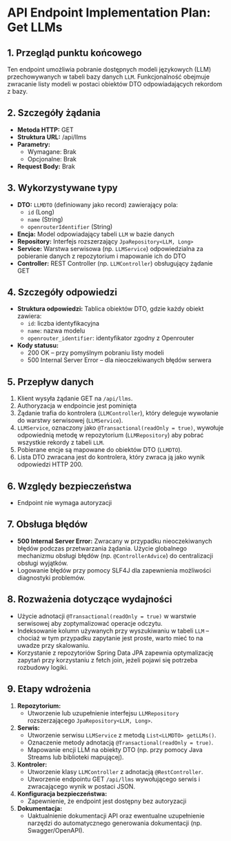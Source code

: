 # API Endpoint Implementation Plan: Get LLMs

## 1. Przegląd punktu końcowego
Ten endpoint umożliwia pobranie dostępnych modeli językowych (LLM) przechowywanych w tabeli bazy danych `LLM`. Funkcjonalność obejmuje zwracanie listy modeli w postaci obiektów DTO odpowiadających rekordom z bazy.

## 2. Szczegóły żądania
- **Metoda HTTP:** GET
- **Struktura URL:** /api/llms
- **Parametry:**
  - Wymagane: Brak
  - Opcjonalne: Brak
- **Request Body:** Brak

## 3. Wykorzystywane typy
- **DTO:** `LLMDTO` (definiowany jako record) zawierający pola:
  - `id` (Long)
  - `name` (String)
  - `openrouterIdentifier` (String)
- **Encja:** Model odpowiadający tabeli `LLM` w bazie danych
- **Repository:** Interfejs rozszerzający `JpaRepository<LLM, Long>`
- **Service:** Warstwa serwisowa (np. `LLMService`) odpowiedzialna za pobieranie danych z repozytorium i mapowanie ich do DTO
- **Controller:** REST Controller (np. `LLMController`) obsługujący żądanie GET

## 4. Szczegóły odpowiedzi
- **Struktura odpowiedzi:** Tablica obiektów DTO, gdzie każdy obiekt zawiera:
  - `id`: liczba identyfikacyjna
  - `name`: nazwa modelu
  - `openrouter_identifier`: identyfikator zgodny z Openrouter
- **Kody statusu:**
  - 200 OK – przy pomyślnym pobraniu listy modeli
  - 500 Internal Server Error – dla nieoczekiwanych błędów serwera

## 5. Przepływ danych
1. Klient wysyła żądanie GET na `/api/llms`.
2. Authoryzacja w endpoincie jest pominięta
3. Żądanie trafia do kontrolera (`LLMController`), który deleguje wywołanie do warstwy serwisowej (`LLMService`).
4. `LLMService`, oznaczony jako `@Transactional(readOnly = true)`, wywołuje odpowiednią metodę w repozytorium (`LLMRepository`) aby pobrać wszystkie rekordy z tabeli `LLM`.
5. Pobierane encje są mapowane do obiektów DTO (`LLMDTO`).
6. Lista DTO zwracana jest do kontrolera, który zwraca ją jako wynik odpowiedzi HTTP 200.

## 6. Względy bezpieczeństwa
- Endpoint nie wymaga autoryzacji


## 7. Obsługa błędów
- **500 Internal Server Error:** Zwracany w przypadku nieoczekiwanych błędów podczas przetwarzania żądania. Użycie globalnego mechanizmu obsługi błędów (np. `@ControllerAdvice`) do centralizacji obsługi wyjątków.
- Logowanie błędów przy pomocy SLF4J dla zapewnienia możliwości diagnostyki problemów.

## 8. Rozważenia dotyczące wydajności
- Użycie adnotacji `@Transactional(readOnly = true)` w warstwie serwisowej aby zoptymalizować operacje odczytu.
- Indeksowanie kolumn używanych przy wyszukiwaniu w tabeli `LLM` – chociaż w tym przypadku zapytanie jest proste, warto mieć to na uwadze przy skalowaniu.
- Korzystanie z repozytoriów Spring Data JPA zapewnia optymalizację zapytań przy korzystaniu z fetch join, jeżeli pojawi się potrzeba rozbudowy logiki.

## 9. Etapy wdrożenia
1. **Repozytorium:**
   - Utworzenie lub uzupełnienie interfejsu `LLMRepository` rozszerzającego `JpaRepository<LLM, Long>`.
2. **Serwis:**
   - Utworzenie serwisu `LLMService` z metodą `List<LLMDTO> getLLMs()`.
   - Oznaczenie metody adnotacją `@Transactional(readOnly = true)`.
   - Mapowanie encji LLM na obiekty DTO (np. przy pomocy Java Streams lub biblioteki mapującej).
3. **Kontroler:**
   - Utworzenie klasy `LLMController` z adnotacją `@RestController`.
   - Utworzenie endpointu GET `/api/llms` wywołującego serwis i zwracającego wynik w postaci JSON.
4. **Konfiguracja bezpieczeństwa:**
   - Zapewnienie, że endpoint jest dostępny bez autoryzacji
5. **Dokumentacja:**
   - Uaktualnienie dokumentacji API oraz ewentualne uzupełnienie narzędzi do automatycznego generowania dokumentacji (np. Swagger/OpenAPI).
